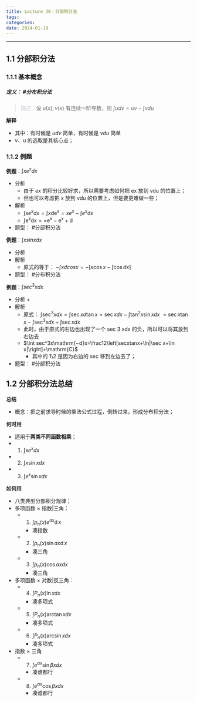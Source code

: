 ```yaml
---
title: Lecture 30：分部积分法
tags: 
categories: 
date: 2024-01-19
---
```

---
## 1.1 分部积分法
### 1.1.1 基本概念
##### **定义**： #分布积分法
> <font color="#ccc1d9">描述：</font>设 $u(x),\nu(x)$ 有连续一阶导数，则 $\int udv=uv-\int vdu$

**解释**
+ 其中：有时候是 $udv$ 简单，有时候是 $vdu$ 简单
+ v、u 的选取是其核心点；

### 1.1.2 例题
**例题**：$\int xe^xdx$
+ 分析
	+ 由于 $ex$ 的积分比较好求，所以需要考虑如何把 ex 放到 vdu 的位置上；
	+ 但也可以考虑把 x 放到 vdu 的位置上，但是要更难做一些；
+ 解析
	+ $\int xe^xdx=\int x\operatorname{de}^x=xe^x-\int e^x\operatorname{dx}$
	+ $\int\mathrm{e}^{\mathrm{x}}\mathrm{d}\mathrm{x}=\times\mathrm{e}^{\mathrm{x}}-\mathrm{e}^{\mathrm{x}}+\mathrm{d}$
+ 题型： #分部积分法

**例题**：$\int x sin xdx$
+ 分析
+ 解析
	+ 原式的等于： $-\int xdcosx=-\left[x\cos x-\int\cos dx\right]$
+ 题型： #分布积分法 

**例题**：$\int sec^3 xdx$
+ 分析
	+ 
+ 解析
	+ 原式： $\int\sec^{3}xdx=\int\sec xd\tan x=\sec xdx-\int\tan^{2}x\sin xdx$ $=\sec x\tan x-\int\sec^3xdx+\int\sec xdx$
	+ 此时，由于原式的右边也出现了一个 sec 3 xdx 的负，所以可以将其放到右边去
	+ $\int sec^3x\mathrm{~d}x=\frac12\left[secxtanx+\ln|\sec x+\ln x|\right]+\mathrm{C}$
		+ 其中的 1\2 是因为右边的 sec 移到左边去了；
+ 题型： #分部积分法 

## 1.2 分部积分法总结
**总结**
+ 概念：把之前求导时候的乘法公式过程，倒转过来，形成分布积分法；

**何时用**
+ 适用于**两类不同函数相乘**；
+ 1. $\int xe^{x}dx$
+ 2. $\int x\sin xdx$
+ 3. $\int e^{x}\sin xdx$
  
**如何用**
+ 八类典型分部积分规律；
+ 多项函数 × 指数|三角：
	+ 1. $\int p_n(x)e^{ax}\operatorname{d}x$
		+ 凑指数
	+ 2. $\int p_n(x)\sin ax\operatorname{d}x$
		+ 凑三角
	+ 3. $\int p_n(x)\cos axdx$
		+ 凑三角
+ 多项函数 × 对数|反三角：
	+ 4. $\int P_n(x)\ln xdx$
		+ 凑多项式
	+ 5. $\int P_n(x)\arctan xdx$
		+ 凑多项式
	+ 6. $\int P_n(x)\arcsin xdx$
		+ 凑多项式
+ 指数 × 三角
	+ 7. $\int e^{\alpha x}\sin\beta xdx$
		+ 凑谁都行
	+ 8. $\int e^{\alpha x}\cos\beta xdx$
		+ 凑谁都行

